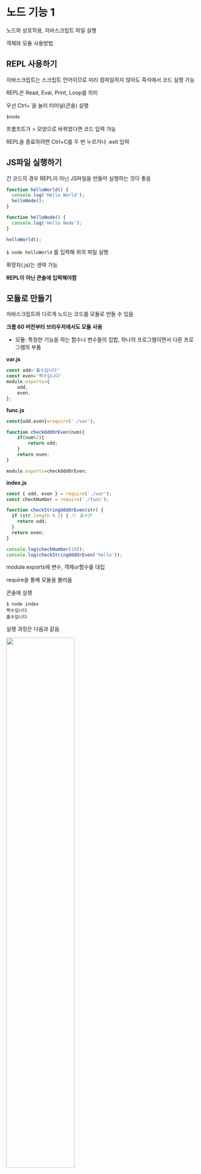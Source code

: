 # 노드 기능 1

노드와 상호작용, 자바스크립트 파일 실행

객체와 모듈 사용방법

## REPL 사용하기

자바스크립트는 스크립트 언어이므로 미리 컴파일하지 않아도 즉석에서 코드 실행 가능

REPL은 Read, Eval, Print, Loop를 의미

우선 Ctrl+`을 눌러 터미널(콘솔) 실행

```
$node
```

프롬프트가 > 모양으로 바뀌었다면 코드 입력 가능

REPL을 종료하려면 Ctrl+C를 두 번 누르거나 .exit 입력

## JS파일 실행하기

긴 코드의 경우 REPL이 아닌 JS파일을 만들어 실행하는 것이 좋음

```javascript
function helloWorld() {
  console.log('Hello World');
  helloNode();
}

function helloNode() {
  console.log('Hello Node');
}

helloWorld();
```

`$ node helloWorld` 를 입력해 위의 파일 실행

확장자(.js)는 생략 가능

__REPL이 아닌 콘솔에 입력해야함__

## 모듈로 만들기

자바스크립트와 다르게 노드는 코드를 모듈로 만들 수 있음

__크롬 60 버전부터 브라우저에서도 모듈 사용__

- 모듈: 특정한 기능을 하는 함수나 변수들의 집합, 하나의 프로그램이면서 다른 프로그램의 부품

__var.js__

```javascript
const odd='홀수입니다'
const even='짝수입니다'
module.exports={
    odd,
    even,
};
```

__func.js__

```javascript
const{odd,even}=require('./var');

function checkOddOrEven(num){
    if(num%2){
        return odd;
    }
    return even;
}

module.exports=checkOddOrEven;
```

__index.js__

```javascript
const { odd, even } = require('./var');
const checkNumber = require('./func');

function checkStringOddOrEven(str) {
  if (str.length % 2) { // 홀수면
    return odd;
  }
  return even;
}

console.log(checkNumber(10));
console.log(checkStringOddOrEven('hello'));
```

module.exports에 변수, 객체or함수를 대입

require을 통해 모듈을 불러옴

콘솔에 실행

```
$ node index
짝수입니다
홀수입니다
```

실행 과정은 다음과 같음

<img src="https://thebook.io/img/080229/095.jpg" width="60%">

### 참고: ES6 모듈

```javascript
import { odd, even } from './var';

function checkOddOrEven(num) {
  if (num % 2) { // 홀수면
    return odd;
  }
  return even;
}

export default checkOddOrEven;
```

require와 module.exports가 import, export default로 바뀜

노드 9 버전부터 ES6 모듈 사용 가능하지만 확장자를 js로 지정해야함

package.json=>type:"module" 속성을 넣어 js로 사용 가능

## 노드 내장 객체

노드에서는 내장 객체와 내장 모듈을 제공

### global 객체

브라우저의 window와 같은 전역 객체

require은 global.require에서 global 생략

console은 global.console에서 global 생략

__노드에서 window와 document 객체는 사용X, DOM이나 BOM이 없기 때문__

REPL을 이용해 내부 확인

```
$ node
> global
<ref *1> Object [global] {
  global: [Circular *1],
  clearInterval: [Function: clearInterval],
  clearTimeout: [Function: clearTimeout],
  setInterval: [Function: setInterval],
  setTimeout: [Function: setTimeout] {
    [Symbol(nodejs.util.promisify.custom)]: [Function (anonymous)]
  },
  queueMicrotask: [Function: queueMicrotask],
  clearImmediate: [Function: clearImmediate],
  setImmediate: [Function: setImmediate] {
    [Symbol(nodejs.util.promisify.custom)]: [Function (anonymous)]
  }
}
> global.console
Object [console] {
  log: [Function: log],
  warn: [Function: warn],
  dir: [Function: dir],
  time: [Function: time],
  timeEnd: [Function: timeEnd],
  timeLog: [Function: timeLog],
  trace: [Function: trace],
  assert: [Function: assert],
  clear: [Function: clear],
  count: [Function: count],
  countReset: [Function: countReset],
  group: [Function: group],
  groupEnd: [Function: groupEnd],
  table: [Function: table],
  debug: [Function: debug],
  info: [Function: info],
  dirxml: [Function: dirxml],
  error: [Function: error],
  groupCollapsed: [Function: groupCollapsed],
  Console: [Function: Console],
  profile: [Function: profile],
  profileEnd: [Function: profileEnd],
  timeStamp: [Function: timeStamp],
  context: [Function: context]
}
```

전역 객체라는 점을 이용하여 파일 간에 간단한 데이터를 공유

__globalA.js__

```javascript
module.exports = () => global.message;
```

**globalB.js**

```javascript
const A = require('./globalA');

global.message = '안녕하세요';
console.log(A());
```

globalA.js는 global.message 값을 반환

globalB.js는 global객체에 속성명이 message인 값을 대입하고 globalA 모듈의 함수를 호출

```
$ node globalB

안녕하세요
```

__global 객체가 많아질 경우 유지 보수에 어려움을 겪을 수 있음__

## console

console도 노드에서는 global 객체 안에 들어있음

보통 디버깅을 위해 사용

**로깅 함수**

- console.time(레이블): console.timeEnd(레이블)과 대응되어 같은 레이블을 가진 time과 timeEnd 사이의 시간을 측정
- console.log(내용): 평범한 로그를 콘솔에 표시
-  console.error(에러 내용): 에러를 콘솔에 표시합니다.
- onsole.table(배열): 배열의 요소로 객체 리터럴을 넣으면, 객체의 속성들이 테이블 형식으로 표
- console.dir(객체, 옵션): 객체를 콘솔에 표시할 때 사용. 첫 번째 인수로 표시할 객체를 넣고, 두 번째 인수로 옵션을 넣음. 옵션의 colors를 true로 하여 가독성 증가. depth는 객체 안의 객체를 몇 단계까지 보여줄지를 결정(default=2)
- console.trace(레이블): 에러가 어디서 발생했는지 추적. 일반적으로 에러 발생 시 에러 위치를 알려주므로 자주 사용하지는 않지만, 위치가 나오지 않는다면 사용

__console 객체에는 새로운 메소드가 계속 추가__

## 타이머

타이머 기능을 제공하는 setTimeout, setInterval, setImmediate는 노드에서 window 대신 global 객체 안에 들어있음

- setTimeout(콜백 함수, 밀리초): 주어진 밀리초(1,000분의 1초) 이후에 콜백 함수를 실행
- setInterval(콜백 함수, 밀리초): 주어진 밀리초마다 콜백 함수를 반복 실행
- setImmediate(콜백 함수): 콜백 함수를 즉시 실행

타이머 함수들은 모두 아이디를 반환. 아이디를 사용하여 타이머 취소.

- clearTimeout(아이디): setTimeout을 취소
- clearInterval(아이디): setInterval을 취소
- clearImmediate(아이디): setImmediate를 취소

__setTime(콜백, 0)은 사용하지 않도록 권장__

## \_\_fimename, \_\_dirname

- \_\_filenaname: 파일 경로 및 파일명 표시
- \_\_dirname: 파일 경로 표시

## module, exports, require

#### module.exports vs exports

모듈을 만들 때 `module.exports`가 아닌 exports 객체로 만들 수 있음

__var.js__

```javacript
exports.odd='홀수입니다'
exports.even='짝수입니다'
```

<img src="https://thebook.io/img/080229/104.jpg" width="60%">

module.exports와 exports는 같은 객체를 참조함

```javascript
console.lgo(moduel.exports===exports) //true
```

__exports 객체 사용시 객체만 대입 가능하므로 주의__

**exports 객체와 module.exports를 동시에 사용하지 않을 것**

__최상위 스코프에 존재하는 this는 module.exports(또는 exports 객체)를 가리킴__

__함수 선언문 내부의 this는 global 객체를 가리킴__

#### require

__require.js__

```javascript
console.log('require가 가장 위에 오지 않아도 됩니다.');

module.exports = '저를 찾아보세요.';

require('./var');

console.log('require.cache입니다.');
console.log(require.cache);
console.log('require.main입니다.');
console.log(require.main === module);	//true
console.log(require.main.filename);		//C:\Users\Yoosang\Desktop\Study\Nodejs\require.js
```

require가 반드시 파일 최상단에 위치할 필요 X

module.exports도 최하단에 위치할 필요 X

한번 require한 파일은 require.cache에 저장되므로 다음에 require할 때는 require.cache에 있는 것이 재사용

__모듈로 순환 참조(circular dependency)가 있을 경우 순환 참조되는 대상을 빈 객체로 만듦__

__dep1.js => dep2.js__

__dep2.js => dep1.js__

__dep-run.js__

```javascript
const dep1 = require('./dep1');
const dep2 = require('./dep2');
dep1();
dep2();
```

__결과__

```
$ node dep-run
require dep1 {}
require dep2 [Function (anonymous)]
dep2 [Function (anonymous)]
dep1 {}
(node:29044) Warning: Accessing non-existent property 'Symbol(nodejs.util.inspect.custom)' of module exports inside circular dependency (Use `node --trace-warnings ...` to show where the warning was created)
```

#### process

현재 실행되고 있는 노드 프로세스에 대한 정보를 담음.

##### process.env

REPL에 process.env입력시 시스템의 환경 변수 출력

환경 변수는 노드에 직접 영향 ex)UV_THREADPOOL_SIZE, NODE_OPTIONS

- __NODE_OPTION=--max-old-space-size=8192__: 노드의 메모리를 8GB까지 사용할 수 있게 함
- __UV_THREADPOOL_SIZE=8__: 스레드풀의 스레드 개수 조절

process.env는 서비스의 중요한 키를 저장하기도 함

```
const secretId = process.env.SECRET_ID;
const secretCode = process.env.SECRET_CODE;
```

##### process.nextTick(콜백)

이벤트 루프가 다른 콜백 함수들보다 nextTick의 콜백함수를 우선 처리

```javascript
setImmediate(() => {
  console.log('immediate');
});
process.nextTick(() => {
  console.log('nextTick');
});
setTimeout(() => {
  console.log('timeout');
}, 0);
Promise.resolve().then(() => console.log('promise'));
```

```
$ node nextTick
nextTick
promise
timeout
immediate
```

resolve된 promise도 다른 콜백들보다 우선시됨

process.nextTick과 Promise를 마이크로태스크(microtask)라고 따로 구분

```
$ node nextTick
nextTick
promise
timeout
immediate
```

<img src="https://thebook.io/img/080229/111.jpg" width="60%">

__*마이크로태스크의 재귀호출__

​	process.nextTick으로 받은 콜백 함수나 resolve된 promise는 다른 콜백 함수보다 먼저 실행.

​	그래서 비동기 처리를 할 때 setImmediate보다 process.nextTick을 더 선호하는 개발자도 있음.

​	이런 마이크로태스크를 재귀 호출하면 이벤트 루프는 다른 콜백 함수보다 마이크로태스크를 우선하여 처리하므로 콜백 함수들이 실행되지 않을 수 있음.

##### process.exit(코드)

실행 중인 노드 프로세스를 종료

서버 환경에서 이 함수 사용시 서버가 멈추므로 잘 사용하지 않음

```javascript
let i = 1;
setInterval(() => {
  if (i === 5) {
    console.log('종료!');
    process.exit();
  }
  console.log(i);
  i += 1;
}, 1000);
```

1~4까지 표시한 뒤, i가 5가 되면 종료

process.exit 메서드는 인수를 주지 않거나 0을 주면 정상 종료, 1을 주면 비정상 종료